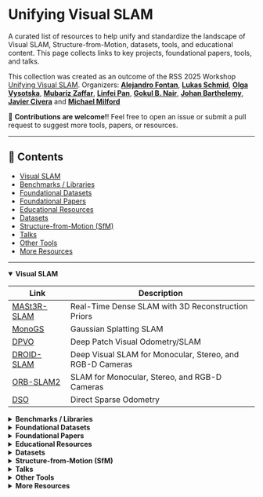 # Unifying Visual SLAM

A curated list of resources to help unify and standardize the landscape of Visual SLAM, Structure-from-Motion, datasets, tools, and educational content. This page collects links to key projects, foundational papers, tools, and talks.

This collection was created as an outcome of the RSS 2025 Workshop [Unifying Visual SLAM](https://visual-slam-lab.github.io/unifying-visual-slam/). Organizers: <a href="https://scholar.google.com/citations?user=SDtnGogAAAAJ&hl=en"><strong>Alejandro Fontan</strong></a>, <a href="https://schmluk.github.io"/><strong>Lukas Schmid</strong></a>, <a href="https://cvg.ethz.ch/team/Dr-Olga-Vysotska"/><strong>Olga Vysotska</strong></a>, <a href="https://www.linkedin.com/in/mubarizzaffar/"><strong>Mubariz Zaffar</strong></a>,  <a href="https://lpanaf.github.io/"><strong>Linfei Pan</strong></a>, <a href="https://gokulbnr.github.io/"><strong>Gokul B. Nair</strong></a>,  <a href="https://scholars.uow.edu.au/johan-barthelemy"><strong>Johan Barthelemy</strong></a>, <a href="https://scholar.google.com/citations?user=j_sMzokAAAAJ&hl=en"><strong>Javier Civera</strong></a> and <a href="https://scholar.google.com/citations?user=TDSmCKgAAAAJ&hl=en"><strong>Michael Milford</strong></a>

👋 **Contributions are welcome!**! Feel free to open an issue or submit a pull request to suggest more tools, papers, or resources.

---

## 📌 Contents

- [Visual SLAM](#visual-slam)
- [Benchmarks / Libraries](#benchmarks--libraries)
- [Foundational Datasets](#foundational-datasets)
- [Foundational Papers](#foundational-papers)
- [Educational Resources](#educational-resources)
- [Datasets](#datasets)
- [Structure-from-Motion (SfM)](#structure-from-motion-sfm)
- [Talks](#talks)
- [Other Tools](#other-tools)
- [More Resources](#more-resources)

---

<details open>
<summary><strong>Visual SLAM</strong></summary>

| Link | Description |
|------|-------------|
| [MASt3R-SLAM](https://edexheim.github.io/mast3r-slam/) | Real-Time Dense SLAM with 3D Reconstruction Priors |
| [MonoGS](https://rmurai.co.uk/projects/GaussianSplattingSLAM/) | Gaussian Splatting SLAM |
| [DPVO](https://github.com/princeton-vl/DPVO) | Deep Patch Visual Odometry/SLAM |
| [DROID-SLAM](https://github.com/princeton-vl/DROID-SLAM) | Deep Visual SLAM for Monocular, Stereo, and RGB-D Cameras |
| [ORB-SLAM2](https://github.com/raulmur/ORB_SLAM2) | SLAM for Monocular, Stereo, and RGB-D Cameras |
| [DSO](https://github.com/JakobEngel/dso) | Direct Sparse Odometry |

</details>

<details>
<summary><strong>Benchmarks / Libraries</strong></summary>

| Link | Description |
|------|-------------|
| [VSLAM-LAB](https://github.com/alejandrofontan/VSLAM-LAB) | A Comprehensive Framework for Visual SLAM Baselines and Datasets |
| [VPR-methods](https://github.com/gmberton/VPR-methods-evaluation) | VPR Methods Evaluation |
| [PySLAM](https://github.com/luigifreda/pyslam) | Python SLAM pipeline for monocular, stereo and RGB-D |
| [slamplay](https://github.com/luigifreda/slamplay) | C++ SLAM experimentation tools |

</details>

<details>
<summary><strong>Foundational Datasets</strong></summary>

| Link | Description |
|------|-------------|
| [ETH3D](https://www.eth3d.net/slam_datasets) | ETH3D SLAM & Stereo Benchmarks |
| [RGB-D TUM](https://cvg.cit.tum.de/data/datasets/rgbd-dataset) | RGB-D SLAM Dataset and Benchmark |

</details>

<details>
<summary><strong>Foundational Papers</strong></summary>

| Link | Description |
|------|-------------|
| [PTAM](https://www.robots.ox.ac.uk/~gk/publications/KleinMurray2007ISMAR.pdf) | Parallel Tracking and Mapping for Small AR Workspace |
| [MonoSLAM](https://ieeexplore.ieee.org/stamp/stamp.jsp?arnumber=4160954) | Real-Time Single Camera SLAM |

</details>

<details>
<summary><strong>Educational Resources</strong></summary>

| Link | Description |
|------|-------------|
| [SLAM Handbook](https://github.com/SLAM-Handbook-contributors/slam-handbook-public-release) | SLAM Handbook |
| [SLAM Course by Cyrill Stachniss](https://www.youtube.com/watch?v=U6vr3iNrwRA&list=PLgnQpQtFTOGQrZ4O5QzbIHgl3b1JHimN_) | SLAM-Course (2013/14) |
| [SLAM - 5 Minutes with Cyrill](https://www.youtube.com/watch?v=BuRCJ2fegcc) | Short SLAM Tutorials |

</details>

<details>
<summary><strong>Datasets</strong></summary>

| Link | Description |
|------|-------------|
| [CroCoDL](https://zuriich.github.io/CroCoDL/) | AR localization benchmark from legged robots |
| [M2DGR](https://github.com/SJTU-ViSYS/M2DGR) | A Multi-modal and Multi-scenario SLAM Dataset for Ground Robots |
| [Fusionportable](https://fusionportable.github.io/dataset/fusionportable/) | A Multi-Sensor Campus-Scene Dataset for Evaluation of Localization and Mapping Accuracy on Diverse Platforms |
| [FusionPortable V2](https://fusionportable.github.io/dataset/fusionportable_v2/) | From Campus to Highway: A Unified Multi-Sensor Dataset for Generalized SLAM Across Diverse Platforms and Scalable Environments |
| [MCD](https://mcdviral.github.io/) | Diverse Large-Scale Multi-Campus Dataset for Robot Perception |
| [BotanicGarden](https://github.com/robot-pesg/BotanicGarden) | A high-quality dataset for robot navigation in unstructured natural environments |
| [Oxford Spires](https://dynamic.robots.ox.ac.uk/datasets/oxford-spires/) | Captured around well-known landmarks in Oxford using a custom-built multi-sensor perception unit as well as a millimetre-accurate map from a terrestrial LiDAR scanner. |

</details>

<details>
<summary><strong>Structure-from-Motion (SfM)</strong></summary>

| Link | Description |
|------|-------------|
| [GLOMAP](https://github.com/colmap/glomap) | Global Structure-from-Motion Revisited |
| [COLMAP](https://github.com/colmap/colmap) | General-purpose SfM and MVS pipeline |

</details>

<details>
<summary><strong>Talks</strong></summary>

| Link | Description |
|------|-------------|
| [Daniel Cremers - Deep and Direct SLAM](https://www.youtube.com/watch?v=s9yc9-d-Vc8) | Tartan SLAM Series |
| [Andrew Davison - From SLAM to Spatial AI](https://www.youtube.com/watch?v=PQFfJnmK26A) | Robotics Today |
| [Graph-based Spatial AI](https://www.youtube.com/watch?v=svzQgfkrxZc) | Andrew Davison, Tartan SLAM Series |

</details>

<details>
<summary><strong>Other Tools</strong></summary>

| Link | Description |
|------|-------------|
| [Pixi](https://pixi.sh/latest/) | Developer package management tool |
| [Spectacular AI](https://spectacularai.github.io/docs/sdk/core.html) | SDK for real-time 3D mapping and 6-DoF tracking |

</details>

<details>
<summary><strong>More Resources</strong></summary>

| Link | Description |
|------|-------------|
| [Awesome SLAM Datasets](https://github.com/youngguncho/awesome-slam-datasets) | A curated list of SLAM datasets |

</details>


